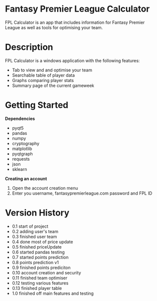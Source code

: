 # Fantasy Premier League Calculator
FPL Calculator is an app that includes information for Fantasy Premier League as well as tools for optimising your team.

# Description
FPL Calculator is a windows application with the following features:
- Tab to view and and optimise your team
- Searchable table of player data
- Graphs comparing player stats
- Summary page of the current gameweek

# Getting Started
**Dependencies**
- pyqt5
- pandas
- numpy
- cryptography
- matplotlib
- pyqtgraph
- requests
- json
- sklearn

**Creating an account**
1. Open the account creation menu
2. Enter you username, fantasypremierleague.com password and FPL ID


# Version History
- 0.1 start of project
- 0.2 adding user's team
- 0.3 finished user team
- 0.4 done most of price update
- 0.5 finished priceUpdate
- 0.6 started pandas testing
- 0.7 started points prediction
- 0.8 points prediction v1
- 0.9 finished points prediciton
- 0.10 account creation and security
- 0.11 finished team optimiser
- 0.12 testing various features
- 0.13 finished player table
- 1.0 finished off main features and testing